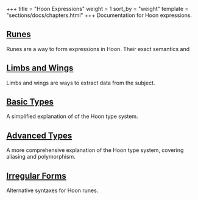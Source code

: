 +++
title = "Hoon Expressions"
weight = 1
sort_by = "weight"
template = "sections/docs/chapters.html"
+++
Documentation for Hoon expressions.

## [Runes](@/docs/hoon/hoon-expressions/rune/_index.md)

Runes are a way to form expressions in Hoon. Their exact semantics and

## [Limbs and Wings](@/docs/hoon/hoon-expressions/limb/_index.md)

Limbs and wings are ways to extract data from the subject.

## [Basic Types](@/docs/hoon/hoon-expressions/basic.md)

A simplified explanation of of the Hoon type system.

## [Advanced Types](@/docs/hoon/hoon-expressions/advanced.md)

A more comprehensive explanation of the Hoon type system, covering aliasing and polymorphism.

## [Irregular Forms](@/docs/hoon/hoon-expressions/irregular.md)

Alternative syntaxes for Hoon runes.
